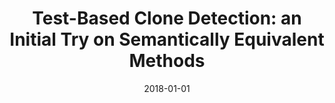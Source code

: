 ---
title: "Test-Based Clone Detection: an Initial Try on Semantically Equivalent Methods"
collection: publications
permalink: /publication/2018-01-01-Test-Based-Clone-Detection-an-Initial-Try-on-Semantically-Equivalent-Methods
date: 2018-01-01
venue: 'IEEE Access'
paperurl: 'https://doi.org/10.1109/ACCESS.2018.2883699'
citation: ' Guangjie Li,  Hui Liu,  Yanjie Jiang,  Jiahao Jin'
---